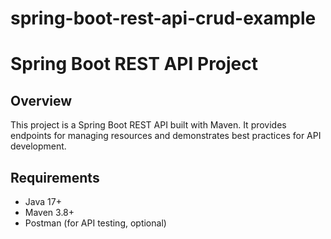 # spring-boot-rest-api-crud-example
# Spring Boot REST API Project

## Overview
This project is a Spring Boot REST API built with Maven. It provides endpoints for managing resources and demonstrates best practices for API development.

## Requirements
- Java 17+
- Maven 3.8+
- Postman (for API testing, optional)




